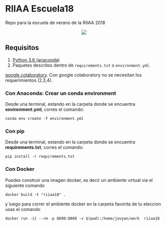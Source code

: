 # RIIAA Escuela18

Repo para la escuela de verano de la RIIAA 2018

<p align="center">
<img src="extra/poster_web_escuela.png">
</p>

## Requisitos

1. [Python 3.6 (anaconda)](https://www.anaconda.com/download/)
2. Paquetes descritos dentro de `requirements.txt` o `environment.yml`.

[google colaboratory](https://colab.research.google.com/notebooks/welcome.ipynb#recent=true). Con google colaboratory no se necesitan los requerimientos (2,3,4).


### Con Anaconda: Crear un conda environment

Desde una terminal, estando en la carpeta donde se encuentra **environment.yml**, corres el comando:
```
conda env create -f environment.yml
```

### Con pip
Desde una terminal, estando en la carpeta donde se encuentra **requirements.txt**, corres el comando:
```
pip install -r requirements.txt
```

### Con Docker
Puedes construir una imagen docker, es decir un ambiente virtual via el siguiente comando
```
docker build -t "riiaa18" .
```
y luego para correr el ambiente docker en la carpeta favorita de tu eleccion usas el comando
```
docker run -it --rm -p 8890:8888 -v $(pwd):/home/jovyan/work  riiaa18
```
